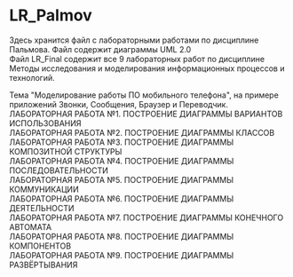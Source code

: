 # LR_Palmov
<p>
Здесь хранится файл с лабораторными работами по дисциплине Пальмова.
Файл содержит диаграммы UML 2.0<br>
Файл LR_Final содержит все 9 лабораторных работ по дисциплине Методы исследования и моделирования информационных процессов и технологий.
<p>
Тема "Моделирование работы ПО мобильного телефона", на примере приложений Звонки, Сообщения, Браузер и Переводчик.<br>
ЛАБОРАТОРНАЯ РАБОТА №1. ПОСТРОЕНИЕ ДИАГРАММЫ ВАРИАНТОВ ИСПОЛЬЗОВАНИЯ<br>
ЛАБОРАТОРНАЯ РАБОТА №2. ПОСТРОЕНИЕ ДИАГРАММЫ КЛАССОВ	<br>
ЛАБОРАТОРНАЯ РАБОТА №3. ПОСТРОЕНИЕ ДИАГРАММЫ КОМПОЗИТНОЙ СТРУКТУРЫ	<br>
ЛАБОРАТОРНАЯ РАБОТА №4. ПОСТРОЕНИЕ ДИАГРАММЫ ПОСЛЕДОВАТЕЛЬНОСТИ	<br>
ЛАБОРАТОРНАЯ РАБОТА №5. ПОСТРОЕНИЕ ДИАГРАММЫ КОММУНИКАЦИИ	<br>
ЛАБОРАТОРНАЯ РАБОТА №6. ПОСТРОЕНИЕ ДИАГРАММЫ ДЕЯТЕЛЬНОСТИ	<br>
ЛАБОРАТОРНАЯ РАБОТА №7. ПОСТРОЕНИЕ ДИАГРАММЫ КОНЕЧНОГО АВТОМАТА	<br>
ЛАБОРАТОРНАЯ РАБОТА №8. ПОСТРОЕНИЕ ДИАГРАММЫ КОМПОНЕНТОВ	<br>
ЛАБОРАТОРНАЯ РАБОТА №9. ПОСТРОЕНИЕ ДИАГРАММЫ РАЗВЁРТЫВАНИЯ	<br>
